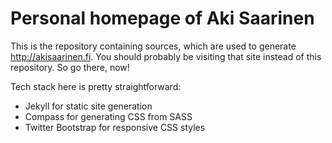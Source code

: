 Personal homepage of Aki Saarinen
=================================

This is the repository containing sources, which are used to generate
http://akisaarinen.fi. You should probably be visiting that site instead of
this repository. So go there, now!

Tech stack here is pretty straightforward:

* Jekyll for static site generation
* Compass for generating CSS from SASS
* Twitter Bootstrap for responsive CSS styles

